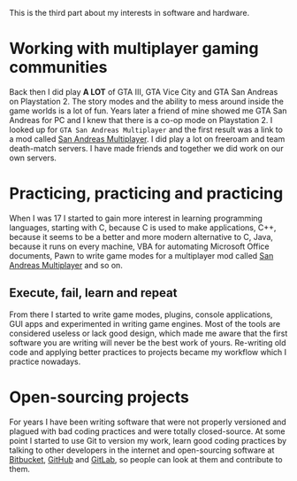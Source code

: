 This is the third part about my interests in software and hardware.

# Working with multiplayer gaming communities

Back then I did play **A LOT** of GTA III, GTA Vice City and GTA San Andreas on Playstation 2. The story modes and the ability to mess around inside the game worlds is a lot of fun. Years later a friend of mine showed me GTA San Andreas for PC and I knew that there is a co-op mode on Playstation 2. I looked up for `GTA San Andreas Multiplayer` and the first result was a link to a mod called [San Andreas Multiplayer](https://www.sa-mp.com/). I did play a lot on freeroam and team death-match servers. I have made friends and together we did work on our own servers.

# Practicing, practicing and practicing

When I was 17 I started to gain more interest in learning programming languages, starting with C, because C is used to make applications, C++, because it seems to be a better and more modern alternative to C, Java, because it runs on every machine, VBA for automating Microsoft Office documents, Pawn to write game modes for a multiplayer mod called [San Andreas Multiplayer](https://www.sa-mp.com/) and so on.

## Execute, fail, learn and repeat

From there I started to write game modes, plugins, console applications, GUI apps and experimented in writing game engines. Most of the tools are considered useless or lack good design, which made me aware that the first software you are writing will never be the best work of yours. Re-writing old code and applying better practices to projects became my workflow which I practice nowadays.

# Open-sourcing projects

For years I have been writing software that were not properly versioned and plagued with bad coding practices and were totally closed-source. At some point I started to use Git to version my work, learn good coding practices by talking to other developers in the internet and open-sourcing software at [Bitbucket](https://bitbucket.org/BigETI/), [GitHub](https://github.com/BigETI) and [GitLab](https://gitlab.com/BigETI), so people can look at them and contribute to them.
